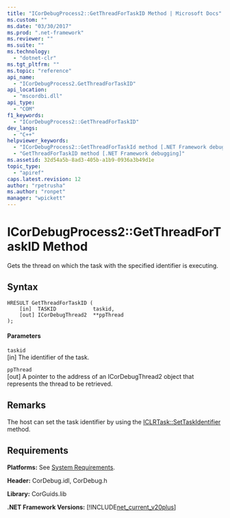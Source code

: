 ```yaml
---
title: "ICorDebugProcess2::GetThreadForTaskID Method | Microsoft Docs"
ms.custom: ""
ms.date: "03/30/2017"
ms.prod: ".net-framework"
ms.reviewer: ""
ms.suite: ""
ms.technology: 
  - "dotnet-clr"
ms.tgt_pltfrm: ""
ms.topic: "reference"
api_name: 
  - "ICorDebugProcess2.GetThreadForTaskID"
api_location: 
  - "mscordbi.dll"
api_type: 
  - "COM"
f1_keywords: 
  - "ICorDebugProcess2::GetThreadForTaskID"
dev_langs: 
  - "C++"
helpviewer_keywords: 
  - "ICorDebugProcess2::GetThreadForTaskId method [.NET Framework debugging]"
  - "GetThreadForTaskID method [.NET Framework debugging]"
ms.assetid: 32d54a5b-8ad3-405b-a1b9-0936a3b49d1e
topic_type: 
  - "apiref"
caps.latest.revision: 12
author: "rpetrusha"
ms.author: "ronpet"
manager: "wpickett"
---
```

# ICorDebugProcess2::GetThreadForTaskID Method
Gets the thread on which the task with the specified identifier is executing.  
  
## Syntax  
  
```  
HRESULT GetThreadForTaskID (  
    [in]  TASKID            taskid,  
    [out] ICorDebugThread2  **ppThread  
);  
```  
  
#### Parameters  
 `taskid`  
 [in] The identifier of the task.  
  
 `ppThread`  
 [out] A pointer to the address of an ICorDebugThread2 object that represents the thread to be retrieved.  
  
## Remarks  
 The host can set the task identifier by using the [ICLRTask::SetTaskIdentifier](../../../../docs/framework/unmanaged-api/hosting/iclrtask-settaskidentifier-method.md) method.  
  
## Requirements  
 **Platforms:** See [System Requirements](../../../../docs/framework/get-started/system-requirements.md).  
  
 **Header:** CorDebug.idl, CorDebug.h  
  
 **Library:** CorGuids.lib  
  
 **.NET Framework Versions:** [!INCLUDE[net_current_v20plus](../../../../includes/net-current-v20plus-md.md)]